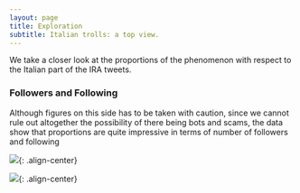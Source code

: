 ```yaml
---
layout: page
title: Exploration
subtitle: Italian trolls: a top view.
---
```

We take a closer look at the proportions of the phenomenon with respect to the Italian part of the IRA tweets.

### Followers and Following
Although figures on this side has to be taken with caution, since we cannot rule out altogether the possibility of there being bots and scams, the data show that proportions are quite impressive in terms of number of followers and following

![](../img/following.png){: .align-center}

![](../img/followers.png){: .align-center}
